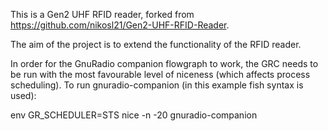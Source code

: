 This is a Gen2 UHF RFID reader, forked from https://github.com/nikosl21/Gen2-UHF-RFID-Reader.

The aim of the project is to extend the functionality of the RFID reader.

In order for the GnuRadio companion flowgraph to work, the GRC needs to be run with the most favourable level of niceness (which affects process scheduling). To run gnuradio-companion (in this example fish syntax is used):

env GR_SCHEDULER=STS nice -n -20 gnuradio-companion
